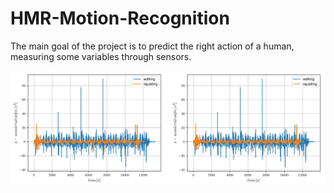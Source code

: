 # HMR-Motion-Recognition
The main goal of the project is to predict the right action of a human, measuring some variables through sensors.

![Alt text](repo_media/x_acceleration.png?raw=true "Title")